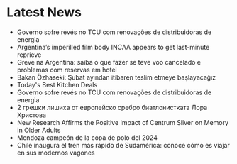 # Latest News
-  Governo sofre revés no TCU com renovações de distribuidoras de energia
-  Argentina’s imperilled film body INCAA appears to get last-minute reprieve
-  Greve na Argentina: saiba o que fazer se teve voo cancelado e problemas com reservas em hotel
-  Bakan Özhaseki: Şubat ayından itibaren teslim etmeye başlayacağız
-  Today's Best Kitchen Deals
-  Governo sofre revés no TCU com renovações de distribuidoras de energia
-  2 грешки лишиха от европейско сребро биатлонистката Лора Христова
-  New Research Affirms the Positive Impact of Centrum Silver on Memory in Older Adults
-  Mendoza campeón de la copa de polo del 2024
-  Chile inaugura el tren más rápido de Sudamérica: conoce cómo es viajar en sus modernos vagones
